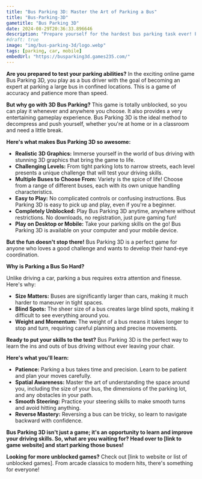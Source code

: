 ```yaml
---
title: "Bus Parking 3D: Master the Art of Parking a Bus"
title: "Bus-Parking-3D"
gametitle: "Bus Parking 3D"
date: 2024-08-29T20:36:33.896646
description: "Prepare yourself for the hardest bus parking task ever! Play the free, unblocked game Bus Parking 3D to test your parking prowess. On your PC or mobile device, take pleasure in realistic 3D graphics and difficult levels."
#draft: true
image: "img/bus-parking-3d/logo.webp"
tags: [parking, car, mobile]
embedUrl: "https://busparking3d.games235.com/"
---
```


**Are you prepared to test your parking abilities?**  In the exciting online game Bus Parking 3D, you play as a bus driver with the goal of becoming an expert at parking a large bus in confined locations.  This is a game of accuracy and patience more than speed. 

**But why go with 3D Bus Parking?**  This game is totally unblocked, so you can play it whenever and anywhere you choose. It also provides a very entertaining gameplay experience. Bus Parking 3D is the ideal method to decompress and push yourself, whether you're at home or in a classroom and need a little break. 


**Here's what makes Bus Parking 3D so awesome:**

* **Realistic 3D Graphics:**  Immerse yourself in the world of bus driving with stunning 3D graphics that bring the game to life. 
* **Challenging Levels:**  From tight parking lots to narrow streets, each level presents a unique challenge that will test your driving skills.
* **Multiple Buses to Choose From:**  Variety is the spice of life!  Choose from a range of different buses, each with its own unique handling characteristics.
* **Easy to Play:**  No complicated controls or confusing instructions.  Bus Parking 3D is easy to pick up and play, even if you're a beginner.
* **Completely Unblocked:**  Play Bus Parking 3D anytime, anywhere without restrictions.  No downloads, no registration, just pure gaming fun!
* **Play on Desktop or Mobile:**  Take your parking skills on the go!  Bus Parking 3D is available on your computer and your mobile device.  

**But the fun doesn't stop there!**  Bus Parking 3D is a perfect game for anyone who loves a good challenge and wants to develop their hand-eye coordination. 

**Why is Parking a Bus So Hard?**

Unlike driving a car, parking a bus requires extra attention and finesse.  Here's why:

* **Size Matters:**  Buses are significantly larger than cars, making it much harder to maneuver in tight spaces.  
* **Blind Spots:**  The sheer size of a bus creates large blind spots, making it difficult to see everything around you. 
* **Weight and Momentum:**  The weight of a bus means it takes longer to stop and turn, requiring careful planning and precise movements. 

**Ready to put your skills to the test?**  Bus Parking 3D is the perfect way to learn the ins and outs of bus driving without ever leaving your chair.  

**Here's what you'll learn:**

* **Patience:**  Parking a bus takes time and precision.  Learn to be patient and plan your moves carefully.
* **Spatial Awareness:**  Master the art of understanding the space around you, including the size of your bus, the dimensions of the parking lot, and any obstacles in your path.
* **Smooth Steering:**  Practice your steering skills to make smooth turns and avoid hitting anything.
* **Reverse Mastery:**  Reversing a bus can be tricky, so learn to navigate backward with confidence. 

**Bus Parking 3D isn't just a game; it's an opportunity to learn and improve your driving skills.  So, what are you waiting for?  Head over to [link to game website] and start parking those buses!** 

**Looking for more unblocked games?**  Check out [link to website or list of unblocked games].  From arcade classics to modern hits, there's something for everyone! 

